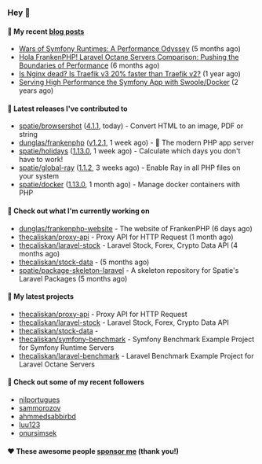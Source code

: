 ### Hey 👋

#### 📜 My recent [blog posts](https://caliskanemre.medium.com/)

- [Wars of Symfony Runtimes: A Performance Odyssey](https://medium.com/beyn-technology/wars-of-symfony-runtimes-a-performance-odyssey-7b0120e8f9e1?source=rss-cf41ab240584------2) (5 months ago)
- [Hola FrankenPHP! Laravel Octane Servers Comparison: Pushing the Boundaries of Performance](https://medium.com/beyn-technology/hola-frankenphp-laravel-octane-servers-comparison-pushing-the-boundaries-of-performance-d3e7ad8e652c?source=rss-cf41ab240584------2) (6 months ago)
- [Is Nginx dead? Is Traefik v3 20% faster than Traefik v2?](https://medium.com/beyn-technology/is-nginx-dead-is-traefik-v3-20-faster-than-traefik-v2-f28ffb7eed3e?source=rss-cf41ab240584------2) (1 year ago)
- [Serving High Performance the Symfony App with Swoole/Docker](https://medium.com/beyn-technology/serving-high-performance-the-symfony-app-with-swoole-docker-758d8f176889?source=rss-cf41ab240584------2) (2 years ago)

#### 🔭 Latest releases I've contributed to

- [spatie/browsershot](https://github.com/spatie/browsershot) ([4.1.1](https://github.com/spatie/browsershot/releases/tag/4.1.1), today) - Convert HTML to an image, PDF or string
- [dunglas/frankenphp](https://github.com/dunglas/frankenphp) ([v1.2.1](https://github.com/dunglas/frankenphp/releases/tag/v1.2.1), 1 week ago) - 🧟 The modern PHP app server
- [spatie/holidays](https://github.com/spatie/holidays) ([1.13.0](https://github.com/spatie/holidays/releases/tag/1.13.0), 1 week ago) - Calculate which days you don&#39;t have to work!
- [spatie/global-ray](https://github.com/spatie/global-ray) ([1.1.2](https://github.com/spatie/global-ray/releases/tag/1.1.2), 3 weeks ago) - Enable Ray in all PHP files on your system
- [spatie/docker](https://github.com/spatie/docker) ([1.13.0](https://github.com/spatie/docker/releases/tag/1.13.0), 1 month ago) - Manage docker containers with PHP

#### 👷 Check out what I'm currently working on

- [dunglas/frankenphp-website](https://github.com/dunglas/frankenphp-website) - The website of FrankenPHP (6 days ago)
- [thecaliskan/proxy-api](https://github.com/thecaliskan/proxy-api) - Proxy API for HTTP Request (1 month ago)
- [thecaliskan/laravel-stock](https://github.com/thecaliskan/laravel-stock) - Laravel Stock, Forex, Crypto Data API (4 months ago)
- [thecaliskan/stock-data](https://github.com/thecaliskan/stock-data) -  (5 months ago)
- [spatie/package-skeleton-laravel](https://github.com/spatie/package-skeleton-laravel) - A skeleton repository for Spatie&#39;s Laravel Packages (5 months ago)

#### 🌱 My latest projects

- [thecaliskan/proxy-api](https://github.com/thecaliskan/proxy-api) - Proxy API for HTTP Request
- [thecaliskan/laravel-stock](https://github.com/thecaliskan/laravel-stock) - Laravel Stock, Forex, Crypto Data API
- [thecaliskan/stock-data](https://github.com/thecaliskan/stock-data) - 
- [thecaliskan/symfony-benchmark](https://github.com/thecaliskan/symfony-benchmark) - Symfony Benchmark Example Project for Symfony Runtime Servers 
- [thecaliskan/laravel-benchmark](https://github.com/thecaliskan/laravel-benchmark) - Laravel Benchmark Example Project for Laravel Octane Servers

#### 👯 Check out some of my recent followers

- [nilportugues](https://github.com/nilportugues)
- [sammorozov](https://github.com/sammorozov)
- [ahmmedsabbirbd](https://github.com/ahmmedsabbirbd)
- [luu123](https://github.com/luu123)
- [onursimsek](https://github.com/onursimsek)

#### ❤️ These awesome people [sponsor me](https://github.com/sponsors/thecaliskan) (thank you!)

